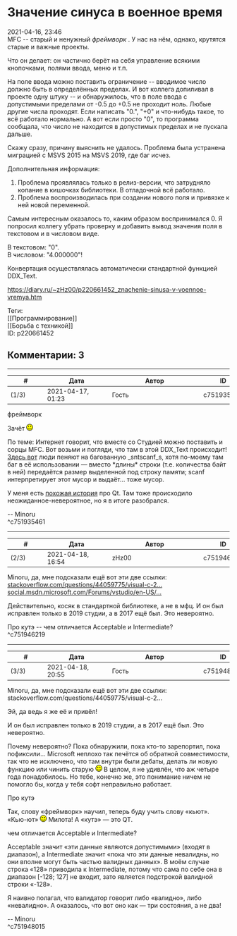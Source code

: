 Значение синуса в военное время
===============================

  
2021-04-16, 23:46  
 MFC -- старый и ненужный  *фреймворк*  . У нас на нём, однако, крутятся старые и важные проекты.   
   
 Что он делает: он частично берёт на себя управление всякими кнопочками, полями ввода, меню и т.п.   
   
 На поле ввода можно поставить ограничение -- вводимое число должно быть в определённых пределах. И вот коллега допиливал в проекте одну штуку -- и обнаружилось, что в поле ввода с допустимыми пределами от -0.5 до +0.5 не проходит ноль. Любые другие числа проходят. Если написать "0.", "+0" и что-нибудь такое, то всё работало нормально. А вот если просто "0", то программа сообщала, что число не находится в допустимых пределах и не пускала дальше.   
   
 Скажу сразу, причину выяснить не удалось. Проблема была устранена миграцией с MSVS 2015 на MSVS 2019, где баг исчез.   
   
 Дополнительная информация:   
 1) Проблема проявлялась только в релиз-версии, что затрудняло копание в кишочках библиотеки. В отладочной всё работало.   
 2) Проблема воспроизводилась при создании нового поля и привязке к ней новой переменной.   
   
 Самым интересным оказалось то, каким образом воспринимался 0. Я попросил коллегу убрать проверку и добавить вывод значения поля в текстовом и в числовом виде.   
   
 В текстовом: "0".   
 В числовом: "4.000000"!   
   
 Конвертация осуществлялась автоматически стандартной функцией DDX\_Text.   
  
<https://diary.ru/~zHz00/p220661452_znachenie-sinusa-v-voennoe-vremya.htm>  
  
Теги:  
[[Программирование]]  
[[Борьба с техникой]]  
ID: p220661452  


Комментарии: 3
--------------

  


---



|         #         |              Дата              |                     Автор                     |           ID           |
| --- | --- | --- | --- |
| (1/3) | 2021-04-17, 01:23 | Гость | c751935461 |

  
  фреймворк    
   
 Зачёт ![:)](pics/3.gif)   
   
 По теме: Интернет говорит, что вместе со Студией можно поставить и сорцы MFC. Вот возьми и погляди, что там в этой DDX\_Text происходит!  [Здесь вот](https://stackoverflow.com/a/44062562/2350060)  люди пеняют на багованную \_sntscanf\_s, хотя по-моему там баг в её использовании — вместо \*длины\* строки (т.е. количества байт в ней) передаётся размер выделенной под строку памяти; scanf интерпретирует этот мусор и выдаёт… тоже мусор.   
   
 У меня есть  [похожая история](https://blog.debiania.in.ua/posts/2017-06-29-qintvalidator-gotcha.html)  про Qt. Там тоже происходило неожиданное-невероятное, но я в итоге разобрался.   
   
 -- Minoru   
 ^c751935461

---



|         #         |              Дата              |                     Автор                     |           ID           |
| --- | --- | --- | --- |
| (2/3) | 2021-04-18, 16:54 | zHz00 | c751946219 |

  
 Minoru, да, мне подсказали ещё вот эти две ссылки:   
  [stackoverflow.com/questions/44059775/visual-c-2...](https://stackoverflow.com/questions/44059775/visual-c-2017-bug-mfc-ddx-text-for-double)    
  [social.msdn.microsoft.com/Forums/vstudio/en-US/...](https://social.msdn.microsoft.com/Forums/vstudio/en-US/4a04b861-8b16-4bb3-8a0d-f4e78b1c2a5a/sntscanfs-doesnt-work-as-expected-in-vs2015?forum=vcgeneral)    
   
 Действительно, косяк в стандартной библиотеке, а не в мфц. И он был исправлен только в 2019 студии, а в 2017 ещё был. Это невероятно.   
   
 Про кутэ -- чем отличается Acceptable и Intermediate?   
 ^c751946219

---



|         #         |              Дата              |                     Автор                     |           ID           |
| --- | --- | --- | --- |
| (3/3) | 2021-04-18, 20:55 | Гость | c751948015 |

  
  Minoru, да, мне подсказали ещё вот эти две ссылки:   
 stackoverflow.com/questions/44059775/visual-c-2...    
   
 Эй, да ведь я же её и привёл!   
   
  И он был исправлен только в 2019 студии, а в 2017 ещё был. Это невероятно.    
   
 Почему невероятно? Пока обнаружили, пока кто-то зарепортил, пока пофиксили… Microsoft неплохо так печётся об обратной совместимости, так что не исключено, что там внутри были дебаты, делать ли новую функцию или чинить старую ![:)](pics/3.gif) В целом, я не удивлён, что аж четыре года понадобилось. Но тебе, конечно же, это понимание ничем не помогло бы, когда у тебя софт неправильно работает.   
   
  Про кутэ    
   
 Так, слову «фреймворк» научил, теперь буду учить слову «кьют». «Кью-ют» ![:)](pics/3.gif) Милота! А «кутэ» — это QT.   
   
  чем отличается Acceptable и Intermediate?    
   
 Acceptable значит «эти данные являются допустимыми» (входят в диапазон), а Intermediate значит «пока что эти данные невалидны, но они вполне могут быть частью валидных данных». В моём случае строка «128» приводила к Intermediate, потому что сама по себе она в диапазон [-128; 127] не входит, зато является подстрокой валидной строки «-128».   
   
 Я наивно полагал, что валидатор говорит либо «валидно», либо «невалидно». А оказалось, что вот оно как — три состояния, а не два!   
   
 -- Minoru   
 ^c751948015